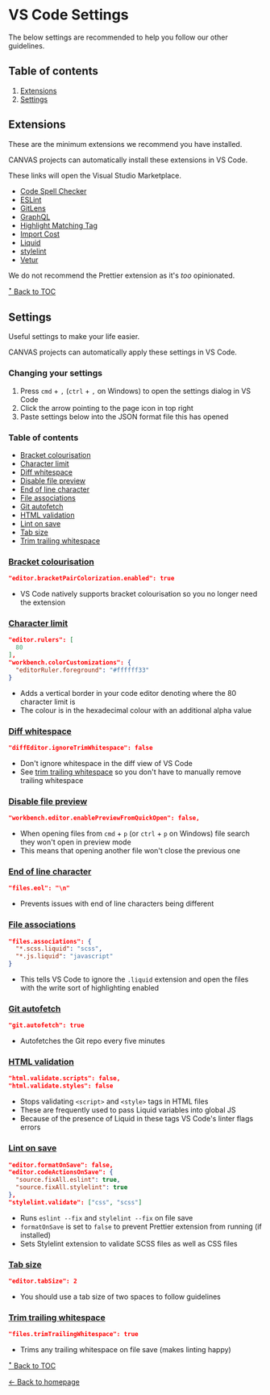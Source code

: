 # VS Code Settings

The below settings are recommended to help you follow our other guidelines.

## Table of contents

1. [Extensions](#extensions)
1. [Settings](#settings)

## Extensions

These are the minimum extensions we recommend you have installed.

CANVAS projects can automatically install these extensions in VS Code.

These links will open the Visual Studio Marketplace.

* [Code Spell Checker](https://marketplace.visualstudio.com/items?itemName=streetsidesoftware.code-spell-checker)
* [ESLint](https://marketplace.visualstudio.com/items?itemName=dbaeumer.vscode-eslint)
* [GitLens](https://marketplace.visualstudio.com/items?itemName=eamodio.gitlens)
* [GraphQL](https://marketplace.visualstudio.com/items?itemName=GraphQL.vscode-graphql)
* [Highlight Matching Tag](https://marketplace.visualstudio.com/items?itemName=vincaslt.highlight-matching-tag)
* [Import Cost](https://marketplace.visualstudio.com/items?itemName=wix.vscode-import-cost)
* [Liquid](https://marketplace.visualstudio.com/items?itemName=sissel.shopify-liquid)
* [stylelint](https://marketplace.visualstudio.com/items?itemName=stylelint.vscode-stylelint)
* [Vetur](https://marketplace.visualstudio.com/items?itemName=octref.vetur)

We do not recommend the Prettier extension as it's _too_ opinionated.

[ꜛ Back to TOC](#table-of-contents)

## Settings

Useful settings to make your life easier.

CANVAS projects can automatically apply these settings in VS Code.

### Changing your settings

1. Press `cmd` + `,` (`ctrl` + `,` on Windows) to open the settings dialog in VS Code
1. Click the arrow pointing to the page icon in top right
1. Paste settings below into the JSON format file this has opened

### Table of contents

* [Bracket colourisation](#bracket-colourisation)
* [Character limit](#character-limit)
* [Diff whitespace](#diff-whitespace)
* [Disable file preview](#disable-file-preview)
* [End of line character](#end-of-line-character)
* [File associations](#file-associations)
* [Git autofetch](#git-autofetch)
* [HTML validation](#html-validation)
* [Lint on save](#lint-on-save)
* [Tab size](#tab-size)
* [Trim trailing whitespace](#trim-trailing-whitespace)

### [Bracket colourisation](#bracket-colourisation)
```json
"editor.bracketPairColorization.enabled": true
```
* VS Code natively supports bracket colourisation so you no longer need the extension

### [Character limit](#character-limit)

```json
"editor.rulers": [
  80
],
"workbench.colorCustomizations": {
  "editorRuler.foreground": "#ffffff33"
}
```

* Adds a vertical border in your code editor denoting where the 80 character limit is
* The colour is in the hexadecimal colour with an additional alpha value

### [Diff whitespace](#diff-whitespace)

```json
"diffEditor.ignoreTrimWhitespace": false
```

* Don't ignore whitespace in the diff view of VS Code
* See [trim trailing whitespace](#trim-trailing-whitespace) so you don't have to manually remove trailing whitespace

### [Disable file preview](#disable-file-preview)

```json
"workbench.editor.enablePreviewFromQuickOpen": false,
```

* When opening files from `cmd` + `p` (or `ctrl` + `p` on Windows) file search they won't open in preview mode
* This means that opening another file won't close the previous one

### [End of line character](#end-of-line-character)

```json
"files.eol": "\n"
```

* Prevents issues with end of line characters being different

### [File associations](#file-associations)

```json
"files.associations": {
  "*.scss.liquid": "scss",
  "*.js.liquid": "javascript"
}
```

* This tells VS Code to ignore the `.liquid` extension and open the files with the write sort of highlighting enabled

### [Git autofetch](#git-autofetch)

```json
"git.autofetch": true
```

* Autofetches the Git repo every five minutes

### [HTML validation](#html-validation)

```json
"html.validate.scripts": false,
"html.validate.styles": false
```

* Stops validating `<script>` and `<style>` tags in HTML files
* These are frequently used to pass Liquid variables into global JS
* Because of the presence of Liquid in these tags VS Code's linter flags errors

### [Lint on save](#lint-on-save)

```json
"editor.formatOnSave": false,
"editor.codeActionsOnSave": {
  "source.fixAll.eslint": true,
  "source.fixAll.stylelint": true
},
"stylelint.validate": ["css", "scss"]
```

* Runs `eslint --fix` and `stylelint --fix` on file save
* `formatOnSave` is set to `false` to prevent Prettier extension from running (if installed)
* Sets Stylelint extension to validate SCSS files as well as CSS files

### [Tab size](#tab-size)

```json
"editor.tabSize": 2
```

* You should use a tab size of two spaces to follow guidelines

### [Trim trailing whitespace](#trim-trailing-whitespace)

```json
"files.trimTrailingWhitespace": true
```

* Trims any trailing whitespace on file save (makes linting happy)

[ꜛ Back to TOC](#table-of-contents)

[← Back to homepage](../README.md)